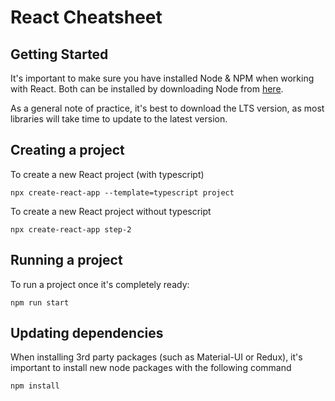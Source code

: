 # React Cheatsheet
## Getting Started
It's important to make sure you have installed Node & NPM when working with React. Both can be installed by downloading Node from [here](https://nodejs.org/en/download/).

As a general note of practice, it's best to download the LTS version, as most libraries will take time to update to the latest version.
## Creating a project
To create a new React project (with typescript)
```
npx create-react-app --template=typescript project
```

To create a new React project without typescript
```
npx create-react-app step-2
```

## Running a project
To run a project once it's completely ready:
```
npm run start
```

## Updating dependencies
When installing 3rd party packages (such as Material-UI or Redux), it's important to install new node packages with the following command 
```
npm install
```